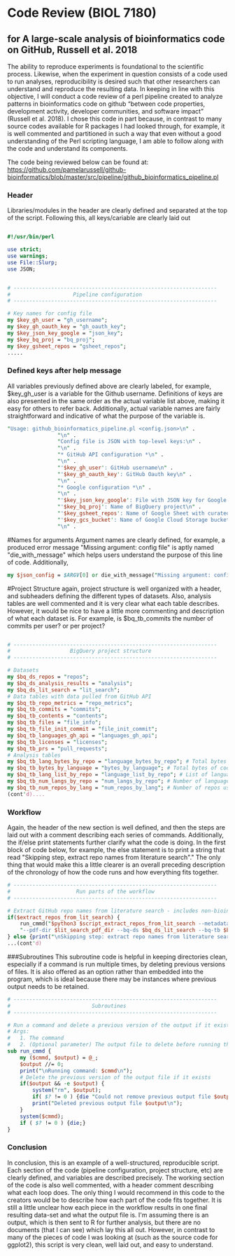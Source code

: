 # Code Review (BIOL 7180)
## for A large-scale analysis of bioinformatics code on GitHub, Russell et al. 2018

The ability to reproduce experiments is foundational to the scientific process. Likewise, when the experiment in question consists of a code used to run analyses, reproducibility is desired such that other researchers can understand and reproduce the resulting data. In keeping in line with this objective, I will conduct a code review of a perl pipeline created to analyze patterns in bioinformatics code on github “between code properties, development activity, developer communities, and software impact” (Russell et al. 2018). I chose this code in part because, in contrast to many source codes available for R packages I had looked through, for example, it is well commented and partitioned in such a way that even without a good understanding of the Perl scripting language, I am able to follow along with the code and understand its components. 

The code being reviewed below can be found at: https://github.com/pamelarussell/github-bioinformatics/blob/master/src/pipeline/github_bioinformatics_pipeline.pl

### Header
Libraries/modules in the header are clearly defined and separated at the top of the script. Following this, all keys/cariable are clearly laid out 
```perl

#!/usr/bin/perl

use strict;
use warnings;
use File::Slurp;
use JSON;


# -----------------------------------------------------------------
#                    Pipeline configuration
# -----------------------------------------------------------------

# Key names for config file
my $key_gh_user = "gh_username";
my $key_gh_oauth_key = "gh_oauth_key";
my $key_json_key_google = "json_key";
my $key_bq_proj = "bq_proj";
my $key_gsheet_repos = "gsheet_repos";
.....
```

### Defined keys after help message
All variables previously defined above are clearly labeled, for example, $key_gh_user is a variable for the Github username. Definitions of keys are also presented in the same order as the actual variable list above, making it easy for others to refer back. Additionally, actual variable names are fairly straightforward and indicative of what the purpose of the variable is.
```perl
"Usage: github_bioinformatics_pipeline.pl <config.json>\n" .
				"\n" .
				"Config file is JSON with top-level keys:\n" .
				"\n" .
				"* GitHub API configuration *\n" .
				"\n" .
				"'$key_gh_user': GitHub username\n" .
				"'$key_gh_oauth_key': GitHub Oauth key\n" .
				"\n" .
				"* Google configuration *\n" .
				"\n" .
				"'$key_json_key_google': File with JSON key for Google credentials\n" .
				"'$key_bq_proj': Name of BigQuery project\n" .
				"'$key_gsheet_repos': Name of Google Sheet with curated article and repo info\n" .
				"'$key_gcs_bucket': Name of Google Cloud Storage bucket for project data\n" .
				"\n" .

```

#Names for arguments
Argument names are clearly defined, for example, a produced error message "Missing argument: config file" is aptly named "die_with_message" which helps users understand the purpose of this line of code. Additionally, 
```perl
my $json_config = $ARGV[0] or die_with_message("Missing argument: config file");
```

#Project Structure
again, project structure is well organized with a header, and subheaders defining the different types of datasets. Also, analysis tables are well commented and it is very clear what each table describes. However, it would be nice to have a little more commenting and description of what each dataset is. For example, is $bq_tb_commits the number of commits per user? or per project? 

```perl

# -----------------------------------------------------------------
#                   BigQuery project structure
# -----------------------------------------------------------------

# Datasets
my $bq_ds_repos = "repos";
my $bq_ds_analysis_results = "analysis";
my $bq_ds_lit_search = "lit_search";
# Data tables with data pulled from GitHub API
my $bq_tb_repo_metrics = "repo_metrics";
my $bq_tb_commits = "commits";
my $bq_tb_contents = "contents";
my $bq_tb_files = "file_info";
my $bq_tb_file_init_commit = "file_init_commit";
my $bq_tb_languages_gh_api = "languages_gh_api";
my $bq_tb_licenses = "licenses";
my $bq_tb_prs = "pull_requests";
# Analysis tables
my $bq_tb_lang_bytes_by_repo = "language_bytes_by_repo"; # Total bytes of code per language per repo
my $bq_tb_bytes_by_language = "bytes_by_language"; # Total bytes of code per language across all repos
my $bq_tb_lang_list_by_repo = "language_list_by_repo"; # List of languages used by repo
my $bq_tb_num_langs_by_repo = "num_langs_by_repo"; # Number of languages used by repo
my $bq_tb_num_repos_by_lang = "num_repos_by_lang"; # Number of repos using each language
(cont'd)....

```
### Workflow
Again, the header of the new section is well defined, and then the steps are laid out with a comment describing each series of commands.  Additionally, the if/else print statements further clarify what the code is doing. In the first block of code below, for example, the else statement is to print a string that read "Skipping step, extract repo names from literature search"." The only thing that would make this a little clearer is an overall preceding description of the chronology of how the code runs and how everything fits together.

```perl
# -----------------------------------------------------------------
#                     Run parts of the workflow
# -----------------------------------------------------------------

# Extract GitHub repo names from literature search - includes non-bioinformatics repos
if($extract_repos_from_lit_search) {
	run_cmmd("$python3 $script_extract_repos_from_lit_search --metadata-dir $lit_search_metadata_dir ".
	"--pdf-dir $lit_search_pdf_dir --bq-ds $bq_ds_lit_search --bq-tb $bq_tb_repo_article")
} else {print("\nSkipping step: extract repo names from literature search\n")}
...(cont'd)
```
###Subroutines
This subroutine code is helpful in keeping directories clean, especially if a command is run multiple times, by deleting previous versions of files. It is also offered as an option rather than embedded into the program, which is ideal because there may be instances where previous output needs to be retained.

```perl 
# -----------------------------------------------------------------
#                          Subroutines
# -----------------------------------------------------------------

# Run a command and delete a previous version of the output if it exists
# Args:
#   1. The command
#   2. (Optional parameter) The output file to delete before running the command 
sub run_cmmd {
	my ($cmmd, $output) = @_;
	$output //= 0;
	print("\nRunning command: $cmmd\n");
	# Delete the previous version of the output file if it exists
	if($output && -e $output) {
		system("rm", $output);
		if( $? != 0 ) {die "Could not remove previous output file $output\n";}
		print("Deleted previous output file $output\n");
	}
	system($cmmd);
	if ( $? != 0 ) {die;}
}
```

### Conclusion
In conclusion, this is an example of a well-structured, reproducible script. Each section of the code (pipeline configuration, project structure, etc) are clearly defined, and variables are described precisely. The working section of the code is also well commented, with a header comment describing what each loop does. The only thing I would recommend in this code to the creators would be to describe how each part of the code fits together. It is still a little unclear how each piece in the workflow results in one final resulting data-set and what the output file is. I'm assuming there is an output, which is then sent to R for further analysis, but there are no documents (that I can see) which lay this all out. However, in contrast to many of the pieces of code I was looking at (such as the source code for ggplot2), this script is very clean, well laid out, and easy to understand.
